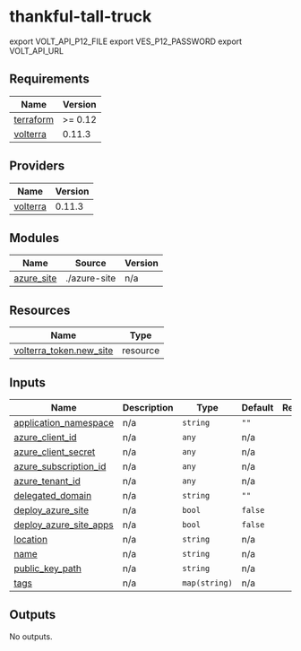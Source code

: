 # thankful-tall-truck

export VOLT_API_P12_FILE 
export VES_P12_PASSWORD 
export VOLT_API_URL 
<!-- BEGIN_TF_DOCS -->
## Requirements

| Name | Version |
|------|---------|
| <a name="requirement_terraform"></a> [terraform](#requirement\_terraform) | >= 0.12 |
| <a name="requirement_volterra"></a> [volterra](#requirement\_volterra) | 0.11.3 |

## Providers

| Name | Version |
|------|---------|
| <a name="provider_volterra"></a> [volterra](#provider\_volterra) | 0.11.3 |

## Modules

| Name | Source | Version |
|------|--------|---------|
| <a name="module_azure_site"></a> [azure\_site](#module\_azure\_site) | ./azure-site | n/a |

## Resources

| Name | Type |
|------|------|
| [volterra_token.new_site](https://registry.terraform.io/providers/volterraedge/volterra/0.11.3/docs/resources/token) | resource |

## Inputs

| Name | Description | Type | Default | Required |
|------|-------------|------|---------|:--------:|
| <a name="input_application_namespace"></a> [application\_namespace](#input\_application\_namespace) | n/a | `string` | `""` | no |
| <a name="input_azure_client_id"></a> [azure\_client\_id](#input\_azure\_client\_id) | n/a | `any` | n/a | yes |
| <a name="input_azure_client_secret"></a> [azure\_client\_secret](#input\_azure\_client\_secret) | n/a | `any` | n/a | yes |
| <a name="input_azure_subscription_id"></a> [azure\_subscription\_id](#input\_azure\_subscription\_id) | n/a | `any` | n/a | yes |
| <a name="input_azure_tenant_id"></a> [azure\_tenant\_id](#input\_azure\_tenant\_id) | n/a | `any` | n/a | yes |
| <a name="input_delegated_domain"></a> [delegated\_domain](#input\_delegated\_domain) | n/a | `string` | `""` | no |
| <a name="input_deploy_azure_site"></a> [deploy\_azure\_site](#input\_deploy\_azure\_site) | n/a | `bool` | `false` | no |
| <a name="input_deploy_azure_site_apps"></a> [deploy\_azure\_site\_apps](#input\_deploy\_azure\_site\_apps) | n/a | `bool` | `false` | no |
| <a name="input_location"></a> [location](#input\_location) | n/a | `string` | n/a | yes |
| <a name="input_name"></a> [name](#input\_name) | n/a | `string` | n/a | yes |
| <a name="input_public_key_path"></a> [public\_key\_path](#input\_public\_key\_path) | n/a | `string` | n/a | yes |
| <a name="input_tags"></a> [tags](#input\_tags) | n/a | `map(string)` | n/a | yes |

## Outputs

No outputs.
<!-- END_TF_DOCS -->
